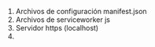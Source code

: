 1. Archivos de configuración manifest.json
2. Archivos de serviceworker js
3. Servidor https (localhost)
4. 


